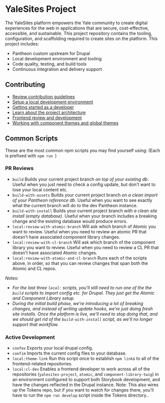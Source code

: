 # YaleSites Project

The YaleSites platform empowers the Yale community to create digital experiences for the web in applications that are secure, cost-effective, accessible, and sustainable. This project repository contains the tooling, configuration, and scaffolding required to create sites on the platform. This project includes:

- Pantheon custom upstream for Drupal
- Local development environment and tooling
- Code quality, testing, and build tools
- Continuous integration and delivery support

## Contributing

- [Review contribution guidelines](/docs/CONTRIBUTING.md)
- [Setup a local development environment](/docs/setup.md)
- [Getting started as a developer](/docs/development.md)
- [Learn about the project architecture](/docs/upstream.md)
- [Frontend review and development](/docs/theming.md)
- [Working with component themes and global themes](/docs/color-theme.md)

## Common Scripts

These are the most common npm scripts you may find yourself using:
(Each is prefixed with `npm run `)

### PR Reviews

- `build` Builds your current project branch _on top of your existing db_. Useful when you just need to check a config update, but don't want to lose your local content etc.
- `build-with-assets` Builds your current project branch _on a clean import of your Pantheon reference db_. Useful when you want to see exactly what the current branch will do to the dev Pantheon instance.
- `build-with-install` Builds your current project branch _with a clean site install (empty database)_. Useful when your branch includes a breaking change and the existing database would produce errors.
- `local:review-with-atomic-branch` Will ask which branch of Atomic you want to review. Useful when you need to review an atomic PR that doesn't have associated component library changes.
- `local:review-with-cl-branch` Will ask which branch of the component library you want to review. Useful when you need to review a CL PR that doesn't have associated Atomic changes.
- `local:review-with-atomic-and-cl-branch` Runs each of the scripts above, in order, so that you can review changes that span both the Atomic and CL repos.

_Notes:_

- _For the last three `local:` scripts, you'll still need to run one of the the `build` scripts to import config etc. for Drupal. They just get the Atomic and Component Library setup._
- _During the initial build phase, we're introducing a lot of breaking changes, and instead of writing update hooks, we're just doing fresh site installs. Once the platform is live, we'll need to stop doing that, and we should get rid of the `build-with-install` script, as we'll no longer support that workflow._

### Active Development

- `confex` Exports your local drupal config.
- `confim` Imports the current config files to your database.
- `local:theme-link` Run this script once to establish `npm link`s to all of the frontend-related repositories.
- `local:cl-dev` Enables a frontend developer to work across all of the repositories (`yalesites-project`, `atomic`, and `component-library-twig`) in an environment configured to support both Storybook development, and have the changes reflected in the Drupal instance. Note: This also wires up the Tokens repo, but if you want to watch for changes there, you'll have to run the `npm run develop` script inside the Tokens directory..
